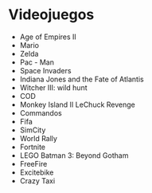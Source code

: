 # Videojuegos

* Age of Empires II
* Mario
* Zelda
* Pac - Man
* Space Invaders
* Indiana Jones and the Fate of Atlantis
* Witcher III: wild hunt
* COD
* Monkey Island II LeChuck Revenge
* Commandos
* Fifa
* SimCity 
* World Rally
* Fortnite 
* LEGO Batman 3: Beyond Gotham
* FreeFire
* Excitebike
* Crazy Taxi
